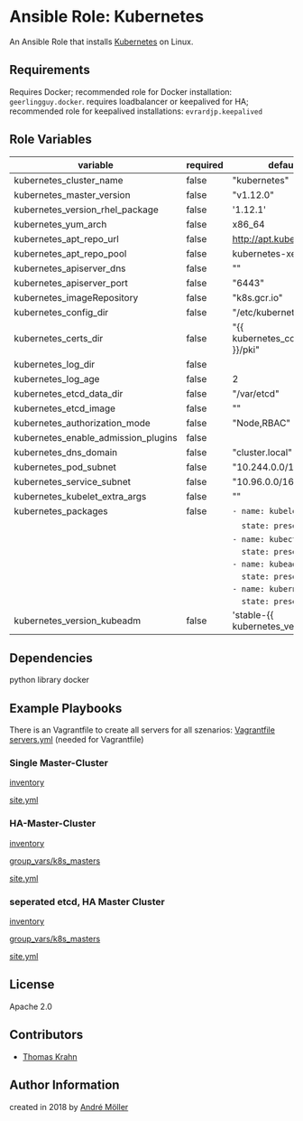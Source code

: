 # Ansible Role: Kubernetes

An Ansible Role that installs [Kubernetes](https://kubernetes.io) on Linux.

## Requirements

Requires Docker; recommended role for Docker installation: `geerlingguy.docker`.
requires loadbalancer or keepalived for HA; recommended role for keepalived installations: `evrardjp.keepalived`

## Role Variables

| variable | required | default | describtion |
| --- | --- | --- | --- |
| kubernetes_cluster_name | false | "kubernetes" | kubernetes cluster name |
| kubernetes_master_version | false | "v1.12.0" | This is the version of the kubernetes master components |
| kubernetes_version_rhel_package | false | '1.12.1' | only redhat, version of kubectl,kubeadm,kubelet |
| kubernetes_yum_arch | false | x86_64 | only redhat |
| kubernetes_apt_repo_url | false | http://apt.kubernetes.io/ | only debian, kubernetes repository |
| kubernetes_apt_repo_pool | false | kubernetes-xenial | only debian, kubernetes repository pool |
| kubernetes_apiserver_dns | false | "" | dns-name for kubernetes apiserver |
| kubernetes_apiserver_port | false | "6443" | port of kubernetes apiserver |
| kubernetes_imageRepository | false | "k8s.gcr.io" | docker registry for kubernetes master components |
| kubernetes_config_dir | false | "/etc/kubernetes" | Config path |
| kubernetes_certs_dir | false | "{{ kubernetes_config_dir }}/pki" | certs folder |
| kubernetes_log_dir | false | | "/var/log/kubernetes/audit" | log folder |
| kubernetes_log_age | false | 2 | max age of logfiles |
| kubernetes_etcd_data_dir | false | "/var/etcd" | folder for etcd data |
| kubernetes_etcd_image | false | "" | image name for own etcd-container |
| kubernetes_authorization_mode | false | "Node,RBAC" | kubernetes authorization mode |
| kubernetes_enable_admission_plugins | false | | "Initializers,NamespaceLifecycle,LimitRanger,ServiceAccount,DefaultStorageClass,DefaultTolerationSeconds,NodeRestriction,MutatingAdmissionWebhook,ValidatingAdmissionWebhook,ResourceQuota" | kubernetes enabled admission plugins |
| kubernetes_dns_domain | false | "cluster.local" | internal dns domain in kubernetes cluster |
| kubernetes_pod_subnet | false | "10.244.0.0/16" | ipv4 subnet for pods, must be a cidr |
| kubernetes_service_subnet | false | "10.96.0.0/16" | ipv4 subnet vor service, must be a cidr |
| kubernetes_kubelet_extra_args | false | "" | extra arguments for the kubelet daemon |
| kubernetes_packages| false | `- name: kubelet` | the name of the kubernetes packages, |
| | |  `  state: present` | where isntalled from package-manager |
| | |  `- name: kubectl` | |
| | |  `  state: present` | |
| | |  `- name: kubeadm` | |
| | |  `  state: present` | |
| | |  `- name: kubernetes-cni` | |
| | |  `  state: present` | |
kubernetes_version_kubeadm | false | 'stable-{{ kubernetes_version }}' | version of kubeadm |

## Dependencies

python library docker

## Example Playbooks

There is an Vagrantfile to create all servers for all szenarios:
[Vagrantfile](./tests/Vagrantfile)
[servers.yml](./tests/servers.yml) (needed for Vagrantfile)

### Single Master-Cluster

[inventory](./tests/single_master/inventory)

[site.yml](./tests/single_master/site.yml)

### HA-Master-Cluster

[inventory](./tests/master_ha/inventory)

[group_vars/k8s_masters](./tests/master_ha/group_vars/k8s_masters)

[site.yml](./tests/master_ha/site.yml)

### seperated etcd, HA Master Cluster

[inventory](./tests/seperated_etcd/inventory)

[group_vars/k8s_masters](./tests/seperated_etcd/group_vars/k8s_masters)

[site.yml](./tests/seperated_etcd/site.yml)

## License

Apache 2.0

## Contributors

- [Thomas Krahn](https://github.com/Nosmoht)

## Author Information

created in 2018 by [André Möller](http://www.andre-moeller.eu/)
